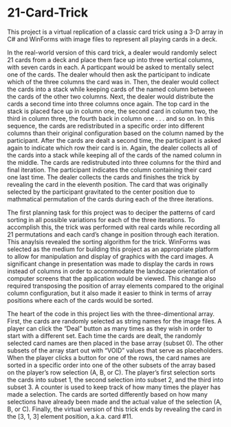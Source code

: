# 21-Card-Trick
This project is a virtual replication of a classic card trick using a 3-D array in C# and WinForms with image files to represent all playing cards in a deck.

In the real-world version of this card trick, a dealer would randomly select 21 cards from a deck and place them face up into three vertical columns, 
with seven cards in each. A particpant would be asked to mentally select one of the cards.  The dealer whould then ask the participant to indicate which 
of the three columns the card was in.  Then, the dealer would collect the cards into a stack while keeping cards of the named column between the cards of 
the other two columns. Next, the dealer would distribute the cards a second time into three columns once again. The top card in the stack is placed face up 
in column one, the second card in column two, the third in column three, the fourth back in column one . . . and so on.  In this sequence, the cards are 
redistributed in a specific order into different columns than their original configuration based on the column named by the participant.  After the cards 
are dealt a second time, the participant is asked again to indicate which row their card is in. Again, the dealer collects all of the cards into a stack 
while keeping all of the cards of the named column in the middle. The cards are redistrubuted into three columns for the third and final iteration. The 
participant indicates the column containing their card one last time. The dealer collects the cards and finishes the trick by revealing the card in the 
eleventh position. The card that was originally selected by the participant gravitated to the center position due to mathmatical permutation of the cards 
during each of the three iterations.

The first planning task for this project was to deciper the patterns of card sorting in all possible variations for each of the three iterations. To accomplish 
this, the trick was performed with real cards while recording all 21 permutations and each card’s change in position through each iteration. This anaylsis 
revealed the sorting algorithm for the trick. WinForms was selected as the medium for building this project as an appropriate platform to allow for manipulation 
and display of graphics with the card images.  A significant change in presentation was made to display the cards in rows instead of columns in order to 
accommodate the landscape orientation of computer screens that the application would be viewed. This change also required transposing the position of array 
elements compared to the original column configuration, but it also made it easier to think in terms of array positions where each of the cards would be sorted.

The heart of the code in this project lies with the three-dimentional array.  First, the cards are randomly selected as string names for the image files. A player 
can click the “Deal” button as many times as they wish in order to start with a different set.  Each time the cards are dealt, the randomly selected card names are 
then placed in the base array (subset 0). The other subsets of the array start out with “VOID” values that serve as placeholders. When the player clicks a button 
for one of the rows, the card names are sorted in a specific order into one of the other subsets of the array based on the player’s row selection (A, B, or C). 
The player’s first selection sorts the cards into subset 1, the second selection into subset 2, and the third into subset 3. A counter is used to keep track of how
many times the player has made a selection.  The cards are sorted differently based on how many selections have already been made and the actual value of the 
selection (A, B, or C). Finally, the virtual version of this trick ends by revealing the card in the [3, 1, 3] element position, a.k.a. card #11.
